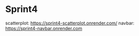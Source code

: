 # Sprint4
scatterplot: https://sprint4-scatterplot.onrender.com/
navbar: https://sprint4-navbar.onrender.com
